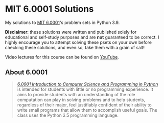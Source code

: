 # MIT 6.0001 Solutions

My solutions to [MIT 6.0001](https://ocw.mit.edu/courses/6-0001-introduction-to-computer-science-and-programming-in-python-fall-2016/)'s problem sets in Python 3.9. 

**Disclaimer**: these solutions were written and published solely for educational and self-study purposes and are **not** guaranteed to be correct. I highly encourage you to attempt solving these psets on your own before checking these solutions, and even so, take them with a grain of salt!

Video lectures for this course can be found on [YouTube](https://ocw.mit.edu/courses/6-0001-introduction-to-computer-science-and-programming-in-python-fall-2016/).

## About 6.0001
> _[6.0001 Introduction to Computer Science and Programming in Python](https://ocw.mit.edu/courses/6-0001-introduction-to-computer-science-and-programming-in-python-fall-2016/)_ is intended for students with little or no programming experience. It aims to provide students with an understanding of the role computation can play in solving problems and to help students, regardless of their major, feel justifiably confident of their ability to write small programs that allow them to accomplish useful goals. The class uses the Python 3.5 programming language.